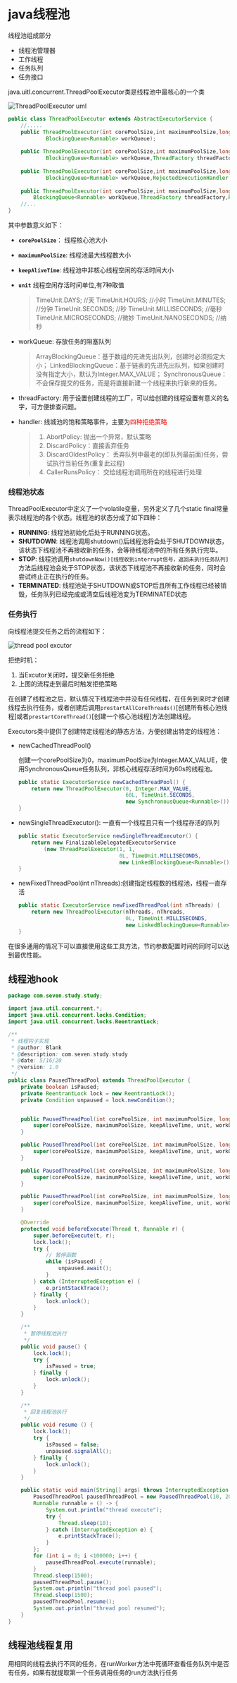# java线程池

线程池组成部分

- 线程池管理器
- 工作线程
- 任务队列
- 任务接口

java.uitl.concurrent.ThreadPoolExecutor类是线程池中最核心的一个类

![ThreadPoolExecutor uml](../../statics/java/ThreadPoolExecutor-uml.png)

```java
public class ThreadPoolExecutor extends AbstractExecutorService {
    //.....
    public ThreadPoolExecutor(int corePoolSize,int maximumPoolSize,long keepAliveTime,TimeUnit unit,
            BlockingQueue<Runnable> workQueue);
 
    public ThreadPoolExecutor(int corePoolSize,int maximumPoolSize,long keepAliveTime,TimeUnit unit,
            BlockingQueue<Runnable> workQueue,ThreadFactory threadFactory);
 
    public ThreadPoolExecutor(int corePoolSize,int maximumPoolSize,long keepAliveTime,TimeUnit unit,
            BlockingQueue<Runnable> workQueue,RejectedExecutionHandler handler);
 
    public ThreadPoolExecutor(int corePoolSize,int maximumPoolSize,long keepAliveTime,TimeUnit unit,
        BlockingQueue<Runnable> workQueue,ThreadFactory threadFactory,RejectedExecutionHandler handler);
    //...
}
```

其中参数意义如下：

- **`corePoolSize`**： 线程核心池大小

- **`maximumPoolSize`**:  线程池最大线程数大小

- **`keepAliveTime`**: 线程池中非核心线程空闲的存活时间大小

- **`unit`** 线程空闲存活时间单位,有7种取值

  >TimeUnit.DAYS;                           //天
  >TimeUnit.HOURS;                       //小时
  >TimeUnit.MINUTES;                    //分钟
  >TimeUnit.SECONDS;                   //秒
  >TimeUnit.MILLISECONDS;         //毫秒
  >TimeUnit.MICROSECONDS;       //微妙
  >TimeUnit.NANOSECONDS;        //纳秒

- workQueue: 存放任务的阻塞队列

  > ArrayBlockingQueue：基于数组的先进先出队列，创建时必须指定大小；
  > LinkedBlockingQueue：基于链表的先进先出队列，如果创建时没有指定大小，默认为Integer.MAX_VALUE；
  > SynchronousQueue：不会保存提交的任务，而是将直接新建一个线程来执行新来的任务。

- threadFactory: 用于设置创建线程的工厂，可以给创建的线程设置有意义的名字，可方便排查问题。

- handler: 线城池的饱和策略事件，主要为<font color="red">四种拒绝策略</font>

  > 1. AbortPolicy: 抛出一个异常，默认策略
  > 2. DiscardPolicy：直接丢弃任务
  > 3. DiscardOldestPolicy： 丢弃队列中最老的(即队列最前面)任务，尝试执行当前任务(重复此过程)
  > 4. CallerRunsPolicy： 交给线程池调用所在的线程进行处理

### 线程池状态

ThreadPoolExecutor中定义了一个volatile变量，另外定义了几个static final常量表示线程池的各个状态。线程池的状态分成了如下四种：

- **RUNNING**: 线程池初始化后处于RUNNING状态。
- **SHUTDOWN**: 线程池调用shutdown()后线程池将会处于SHUTDOWN状态，该状态下线程池不再接收新的任务，会等待线程池中的所有任务执行完毕。
- **STOP**: 线程池调用``shutdownNow()[线程收到interrupt信号，返回未执行任务队列]``方法后线程池会处于STOP状态，该状态下线程池不再接收新的任务，同时会尝试终止正在执行的任务。
- **TERMINATED**: 线程池处于SHUTDOWN或STOP后且所有工作线程已经被销毁，任务队列已经完成或清空后线程池变为TERMINATED状态



### 任务执行

向线程池提交任务之后的流程如下：

![thread pool excutor](../../statics/java/threadpool-excutor.png)

拒绝时机：

1. 当Excutor关闭时，提交新任务拒绝
2. 上图的流程走到最后时触发拒绝策略

在创建了线程池之后，默认情况下线程池中并没有任何线程，在任务到来时才创建线程去执行任务，或者创建后调用``prestartAllCoreThreads()``[创建所有核心池线程]或者``prestartCoreThread()``[创建一个核心池线程]方法创建线程。

Executors类中提供了创建特定线程池的静态方法，方便创建出特定的线程池：

- newCachedThreadPool() 

  创建一个corePoolSize为0，maximumPoolSize为Integer.MAX_VALUE，使用SynchronousQueue任务队列，非核心线程存活时间为60s的线程池。

  ```java
  public static ExecutorService newCachedThreadPool() {
      return new ThreadPoolExecutor(0, Integer.MAX_VALUE,
                                    60L, TimeUnit.SECONDS,
                                    new SynchronousQueue<Runnable>());
  }
  ```

- newSingleThreadExecutor(): 一直有一个线程且只有一个线程存活的队列

  ```java
  public static ExecutorService newSingleThreadExecutor() {
      return new FinalizableDelegatedExecutorService
          (new ThreadPoolExecutor(1, 1,
                                  0L, TimeUnit.MILLISECONDS,
                                  new LinkedBlockingQueue<Runnable>()));
  }
  ```

- newFixedThreadPool(int nThreads):创建指定线程数的线程池，线程一直存活

  ```java
  public static ExecutorService newFixedThreadPool(int nThreads) {
      return new ThreadPoolExecutor(nThreads, nThreads,
                                    0L, TimeUnit.MILLISECONDS,
                                    new LinkedBlockingQueue<Runnable>());
  }
  ```


在很多通用的情况下可以直接使用这些工具方法，节约参数配置时间的同时可以达到最优性能。



## 线程池hook

```java
package com.seven.study.study;

import java.util.concurrent.*;
import java.util.concurrent.locks.Condition;
import java.util.concurrent.locks.ReentrantLock;

/**
 * 线程钩子实现
 * @author: Blank
 * @description: com.seven.study.study
 * @date: 5/16/20
 * @version: 1.0
 */
public class PausedThreadPool extends ThreadPoolExecutor {
    private boolean isPaused;
    private ReentrantLock lock = new ReentrantLock();
    private Condition unpaused = lock.newCondition();


    public PausedThreadPool(int corePoolSize, int maximumPoolSize, long keepAliveTime, TimeUnit unit, BlockingQueue<Runnable> workQueue) {
        super(corePoolSize, maximumPoolSize, keepAliveTime, unit, workQueue);
    }

    public PausedThreadPool(int corePoolSize, int maximumPoolSize, long keepAliveTime, TimeUnit unit, BlockingQueue<Runnable> workQueue, ThreadFactory threadFactory) {
        super(corePoolSize, maximumPoolSize, keepAliveTime, unit, workQueue, threadFactory);
    }

    public PausedThreadPool(int corePoolSize, int maximumPoolSize, long keepAliveTime, TimeUnit unit, BlockingQueue<Runnable> workQueue, RejectedExecutionHandler handler) {
        super(corePoolSize, maximumPoolSize, keepAliveTime, unit, workQueue, handler);
    }

    public PausedThreadPool(int corePoolSize, int maximumPoolSize, long keepAliveTime, TimeUnit unit, BlockingQueue<Runnable> workQueue, ThreadFactory threadFactory, RejectedExecutionHandler handler) {
        super(corePoolSize, maximumPoolSize, keepAliveTime, unit, workQueue, threadFactory, handler);
    }

    @Override
    protected void beforeExecute(Thread t, Runnable r) {
        super.beforeExecute(t, r);
        lock.lock();
        try {
            // 暂停函数
            while (isPaused) {
                unpaused.await();
            }
        } catch (InterruptedException e) {
            e.printStackTrace();
        } finally {
            lock.unlock();
        }
    }

    /**
     * 暂停线程池执行
     */
    public void pause() {
        lock.lock();
        try {
            isPaused = true;
        } finally {
            lock.unlock();
        }
    }

    /**
     * 回复线程池执行
     */
    public void resume () {
        lock.lock();
        try {
            isPaused = false;
            unpaused.signalAll();
        } finally {
            lock.unlock();
        }
    }

    public static void main(String[] args) throws InterruptedException {
        PausedThreadPool pausedThreadPool = new PausedThreadPool(10, 20, 10L, TimeUnit.SECONDS, new LinkedBlockingDeque<>());
        Runnable runnable = () -> {
            System.out.println("thread execute");
            try {
                Thread.sleep(10);
            } catch (InterruptedException e) {
                e.printStackTrace();
            }
        };
        for (int i = 0; i <100000; i++) {
            pausedThreadPool.execute(runnable);
        }
        Thread.sleep(1500);
        pausedThreadPool.pause();
        System.out.println("thread pool paused");
        Thread.sleep(1500);
        pausedThreadPool.resume();
        System.out.println("thread pool resumed");
    }
}
```

## 线程池线程复用

用相同的线程去执行不同的任务，在runWorker方法中死循环查看任务队列中是否有任务，如果有就提取第一个任务调用任务的run方法执行任务